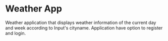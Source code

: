 # Weather App

Weather application that displays weather information of the current day and week according to Input's cityname.
Application have option to register and login.
